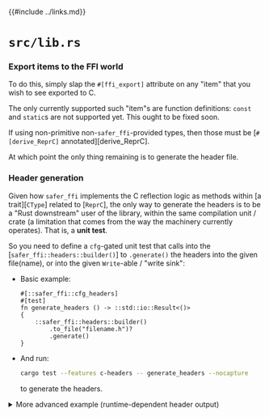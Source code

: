 {{#include ../links.md}}

# `src/lib.rs`

### Export items to the FFI world

To do this, simply slap the `#[ffi_export]` attribute on any "item" that you
wish to see exported to C.

<div class="warning">

The only currently supported such "item"s are function definitions: `const` and
`static`s are not supported yet. This ought to be fixed soon.

</div>

If using non-primitive non-`safer_ffi`-provided types, then those must be
[`#[derive_ReprC]` annotated][derive_ReprC].

At which point the only thing remaining is to generate the header file.

### Header generation

Given how `safer_ffi` implements the C reflection logic as methods within
[a trait][`CType`] related to [`ReprC`], the only way to generate the headers
is to be a "Rust downstream" user of the library, within the same compilation
unit / crate (a limitation that comes from the way the machinery currently
operates). That is, a **unit test**.

So you need to define a `cfg`-gated unit test that calls into the
[`safer_ffi::headers::builder()`] to `.generate()` the headers into the given
file(name), or into the given `Write`-able / "write sink":

  - Basic example:

    ```rust,noplaypen
    #[::safer_ffi::cfg_headers]
    #[test]
    fn generate_headers () -> ::std::io::Result<()>
    {
        ::safer_ffi::headers::builder()
            .to_file("filename.h")?
            .generate()
    }
    ```

  - And run:

    ```bash
    cargo test --features c-headers -- generate_headers --nocapture
    ```

    to generate the headers.

<details>
<summary>More advanced example (runtime-dependent header output)</summary>

```rust,noplaypen
#[::safer_ffi::cfg_headers]
#[test]
fn generate_headers () -> ::std::io::Result<()>
{
    let builder = ::safer_ffi::headers::builder();
    if let Ok(filename) = ::std::env::var("HEADERS_FILE") {
        builder
            .to_file(&filename)?
            .generate()
    } else {
        builder
            .to_writer(::std::io::stdout())
            .generate()
    }
}
```

and run

```bash
HEADERS_FILE=/path/to/headers.h \
cargo test --features c-headers -- generate_headers --nocapture
```

</details>
